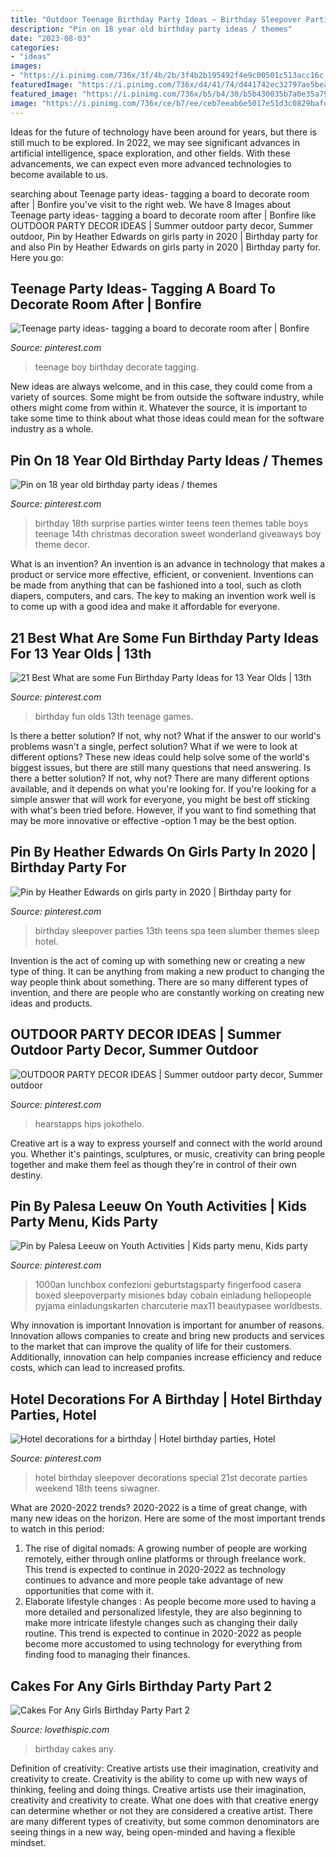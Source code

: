 ```yaml
---
title: "Outdoor Teenage Birthday Party Ideas ~ Birthday Sleepover Parties 13th Teens Spa Teen Slumber Themes Sleep Hotel"
description: "Pin on 18 year old birthday party ideas / themes"
date: "2023-08-03"
categories:
- "ideas"
images:
- "https://i.pinimg.com/736x/3f/4b/2b/3f4b2b195492f4e9c00501c513acc16c.jpg"
featuredImage: "https://i.pinimg.com/736x/d4/41/74/d441742ec32797ae5beaf4b0807c72ca.jpg"
featured_image: "https://i.pinimg.com/736x/b5/b4/30/b5b430035b7a0e35a79294f31bd02c30.jpg"
image: "https://i.pinimg.com/736x/ce/b7/ee/ceb7eeab6e5017e51d3c0829bafd6cfd---birthday-birthday-party-ideas.jpg"
---
```



Ideas for the future of technology have been around for years, but there is still much to be explored. In 2022, we may see significant advances in artificial intelligence, space exploration, and other fields. With these advancements, we can expect even more advanced technologies to become available to us.

	

		
searching about Teenage party ideas- tagging a board to decorate room after | Bonfire you've visit to the right web. We have 8 Images about Teenage party ideas- tagging a board to decorate room after | Bonfire like OUTDOOR PARTY DECOR IDEAS | Summer outdoor party decor, Summer outdoor, Pin by Heather Edwards on girls party in 2020 | Birthday party for and also Pin by Heather Edwards on girls party in 2020 | Birthday party for. Here you go:
		
    
## Teenage Party Ideas- Tagging A Board To Decorate Room After | Bonfire

<img loading=lazy src="https://i.pinimg.com/736x/ce/b7/ee/ceb7eeab6e5017e51d3c0829bafd6cfd---birthday-birthday-party-ideas.jpg" onerror="this.onerror=null;this.src='https://tse3.mm.bing.net/th?id=OIP.e0IiA6onJjHeyYwe-1_HxwHaJ3&amp;pid=15.1';" alt="Teenage party ideas- tagging a board to decorate room after | Bonfire">

_Source: pinterest.com_

>teenage boy birthday decorate tagging. 

	

New ideas are always welcome, and in this case, they could come from a variety of sources. Some might be from outside the software industry, while others might come from within it. Whatever the source, it is important to take some time to think about what those ideas could mean for the software industry as a whole.

    
## Pin On 18 Year Old Birthday Party Ideas / Themes

<img loading=lazy src="https://i.pinimg.com/736x/a1/50/c6/a150c6fee3642dddbcf5054cc5e35986--birthday-table-st-birthday.jpg" onerror="this.onerror=null;this.src='https://tse3.mm.bing.net/th?id=OIP.fnOi0xnJStOO4kbjDs0JxgHaJ3&amp;pid=15.1';" alt="Pin on 18 year old birthday party ideas / themes">

_Source: pinterest.com_

>birthday 18th surprise parties winter teens teen themes table boys teenage 14th christmas decoration sweet wonderland giveaways boy theme decor. 

	

What is an invention?
An invention is an advance in technology that makes a product or service more effective, efficient, or convenient. Inventions can be made from anything that can be fashioned into a tool, such as cloth diapers, computers, and cars. The key to making an invention work well is to come up with a good idea and make it affordable for everyone.

    
## 21 Best What Are Some Fun Birthday Party Ideas For 13 Year Olds | 13th

<img loading=lazy src="https://i.pinimg.com/736x/d4/41/74/d441742ec32797ae5beaf4b0807c72ca.jpg" onerror="this.onerror=null;this.src='https://tse3.mm.bing.net/th?id=OIP.zcVqKC99Zt-JoxpB06IYswHaO0&amp;pid=15.1';" alt="21 Best What are some Fun Birthday Party Ideas for 13 Year Olds | 13th">

_Source: pinterest.com_

>birthday fun olds 13th teenage games. 

	

Is there a better solution? If not, why not?
What if the answer to our world's problems wasn't a single, perfect solution? What if we were to look at different options? These new ideas could help solve some of the world's biggest issues, but there are still many questions that need answering. Is there a better solution? If not, why not? There are many different options available, and it depends on what you're looking for. If you're looking for a simple answer that will work for everyone, you might be best off sticking with what's been tried before. However, if you want to find something that may be more innovative or effective -option 1 may be the best option.

    
## Pin By Heather Edwards On Girls Party In 2020 | Birthday Party For

<img loading=lazy src="https://i.pinimg.com/736x/dc/4b/92/dc4b92a45294846ce44e3c97918e92a9.jpg" onerror="this.onerror=null;this.src='https://tse2.mm.bing.net/th?id=OIP.8h6v9cEHGjKwoYu1EXzXQQHaJ4&amp;pid=15.1';" alt="Pin by Heather Edwards on girls party in 2020 | Birthday party for">

_Source: pinterest.com_

>birthday sleepover parties 13th teens spa teen slumber themes sleep hotel. 

	

Invention is the act of coming up with something new or creating a new type of thing. It can be anything from making a new product to changing the way people think about something. There are so many different types of invention, and there are people who are constantly working on creating new ideas and products.

    
## OUTDOOR PARTY DECOR IDEAS | Summer Outdoor Party Decor, Summer Outdoor

<img loading=lazy src="https://i.pinimg.com/736x/3f/4b/2b/3f4b2b195492f4e9c00501c513acc16c.jpg" onerror="this.onerror=null;this.src='https://tse2.mm.bing.net/th?id=OIP.tKsxiWtEvfwKLIPPRL_NyQHaLH&amp;pid=15.1';" alt="OUTDOOR PARTY DECOR IDEAS | Summer outdoor party decor, Summer outdoor">

_Source: pinterest.com_

>hearstapps hips jokothelo. 

	

Creative art is a way to express yourself and connect with the world around you. Whether it's paintings, sculptures, or music, creativity can bring people together and make them feel as though they're in control of their own destiny.

    
## Pin By Palesa Leeuw On Youth Activities | Kids Party Menu, Kids Party

<img loading=lazy src="https://i.pinimg.com/736x/b5/b4/30/b5b430035b7a0e35a79294f31bd02c30.jpg" onerror="this.onerror=null;this.src='https://tse2.mm.bing.net/th?id=OIP.o616SXllvrcND_gRZTg2dwHaJ3&amp;pid=15.1';" alt="Pin by Palesa Leeuw on Youth Activities | Kids party menu, Kids party">

_Source: pinterest.com_

>1000an lunchbox confezioni geburtstagsparty fingerfood casera boxed sleepoverparty misiones bday cobain einladung hellopeople pyjama einladungskarten charcuterie max11 beautypasee worldbests. 

	

Why innovation is important
Innovation is important for anumber of reasons. Innovation allows companies to create and bring new products and services to the market that can improve the quality of life for their customers. Additionally, innovation can help companies increase efficiency and reduce costs, which can lead to increased profits.

    
## Hotel Decorations For A Birthday | Hotel Birthday Parties, Hotel

<img loading=lazy src="https://i.pinimg.com/736x/61/56/7b/61567b052e3808a0279d0c60237eb799.jpg" onerror="this.onerror=null;this.src='https://tse4.mm.bing.net/th?id=OIP.sFRzbLcbekfOKSSgRm89UgHaJ3&amp;pid=15.1';" alt="Hotel decorations for a birthday | Hotel birthday parties, Hotel">

_Source: pinterest.com_

>hotel birthday sleepover decorations special 21st decorate parties weekend 18th teens siwagner. 

	

What are 2020-2022 trends?
2020-2022 is a time of great change, with many new ideas on the horizon. Here are some of the most important trends to watch in this period: 
1. The rise of digital nomads: A growing number of people are working remotely, either through online platforms or through freelance work. This trend is expected to continue in 2020-2022 as technology continues to advance and more people take advantage of new opportunities that come with it. 
2. Elaborate lifestyle changes : As people become more used to having a more detailed and personalized lifestyle, they are also beginning to make more intricate lifestyle changes such as changing their daily routine. This trend is expected to continue in 2020-2022 as people become more accustomed to using technology for everything from finding food to managing their finances. 

    
## Cakes For Any Girls Birthday Party Part 2

<img loading=lazy src="http://www.lovethispic.com/uploaded_images/blogs/36-1407743362-4-2.jpg" onerror="this.onerror=null;this.src='https://tse2.mm.bing.net/th?id=OIP.xnIHTBBi1QqqNeIe2V2I6wHaLH&amp;pid=15.1';" alt="Cakes For Any Girls Birthday Party Part 2">

_Source: lovethispic.com_

>birthday cakes any. 

	

Definition of creativity: Creative artists use their imagination, creativity and creativity to create.
Creativity is the ability to come up with new ways of thinking, feeling and doing things. Creative artists use their imagination, creativity and creativity to create. What one does with that creative energy can determine whether or not they are considered a creative artist. There are many different types of creativity, but some common denominators are seeing things in a new way, being open-minded and having a flexible mindset.

